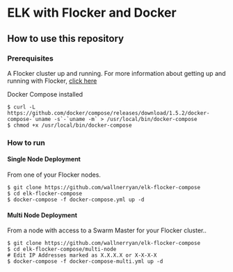 # ELK with Flocker and Docker

## How to use this repository

### Prerequisites

A Flocker cluster up and running. For more information about getting up and running with Flocker, [click here](https://docs.clusterhq.com/en/1.8.0/labs/installer-getstarted.html)

Docker Compose installed
```
$ curl -L https://github.com/docker/compose/releases/download/1.5.2/docker-compose-`uname -s`-`uname -m` > /usr/local/bin/docker-compose
$ chmod +x /usr/local/bin/docker-compose

```

### How to run

#### Single Node Deployment

From one of your Flocker nodes.

```
$ git clone https://github.com/wallnerryan/elk-flocker-compose
$ cd elk-flocker-compose
$ docker-compose -f docker-compose.yml up -d
```

#### Multi Node Deployment

From a node with access to a Swarm Master for your Flocker cluster..

```
$ git clone https://github.com/wallnerryan/elk-flocker-compose
$ cd elk-flocker-compose/multi-node
# Edit IP Addresses marked as X.X.X.X or X-X-X-X
$ docker-compose -f docker-compose-multi.yml up -d
```
